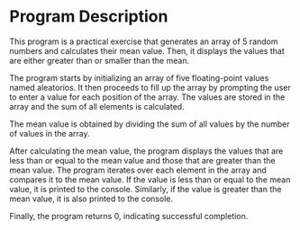 # Program Description

This program is a practical exercise that generates an array of 5 random numbers and calculates their mean value. Then, it displays the values that are either greater than or smaller than the mean.

The program starts by initializing an array of five floating-point values named aleatorios. It then proceeds to fill up the array by prompting the user to enter a value for each position of the array. The values are stored in the array and the sum of all elements is calculated.

The mean value is obtained by dividing the sum of all values by the number of values in the array.

After calculating the mean value, the program displays the values that are less than or equal to the mean value and those that are greater than the mean value. The program iterates over each element in the array and compares it to the mean value. If the value is less than or equal to the mean value, it is printed to the console. Similarly, if the value is greater than the mean value, it is also printed to the console.

Finally, the program returns 0, indicating successful completion.